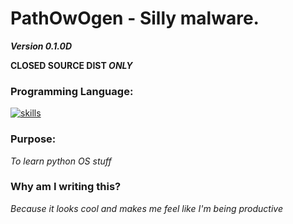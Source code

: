 # PathOwOgen - Silly malware.
***Version 0.1.0D***

**CLOSED SOURCE DIST *ONLY***

### Programming Language:

[![skills](https://skillicons.dev/icons?i=python)](https://skillicons.dev)

### Purpose: 

*To learn python OS stuff*

### Why am I writing this?

*Because it looks cool and makes me feel like I'm being productive*


